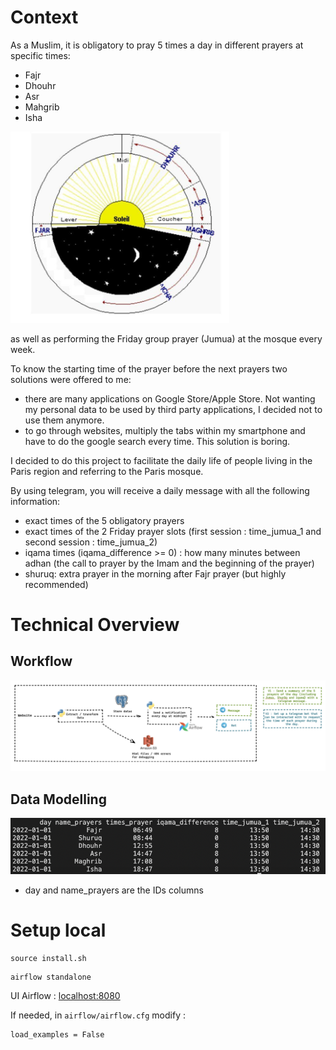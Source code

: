 # Context

As a Muslim, it is obligatory to pray 5 times a day in different prayers at specific times:

- Fajr
- Dhouhr
- Asr
- Mahgrib
- Isha

<img src="images/salats-schema.png" alt="drawing" width="350"/>

as well as performing the Friday group prayer (Jumua) at the mosque every week.

To know the starting time of the prayer before the next prayers two solutions were offered to me:

- there are many applications on Google Store/Apple Store. Not wanting my personal data to be used by third party applications, I decided not to use them anymore.
- to go through websites, multiply the tabs within my smartphone and have to do the google search every time. This solution is boring.

I decided to do this project to facilitate the daily life of people living in the Paris region and referring to the Paris mosque.

By using telegram, you will receive a daily message with all the following information:

- exact times of the 5 obligatory prayers
- exact times of the 2 Friday prayer slots (first session : time_jumua_1 and second session : time_jumua_2)
- iqama times (iqama_difference >= 0) : how many minutes between adhan (the call to prayer by the Imam and the beginning of the prayer)
- shuruq: extra prayer in the morning after Fajr prayer (but highly recommended)

# Technical Overview

## Workflow

![](images/archi.png)

## Data Modelling

![](images/sample_data_modelling.png)

- day and name_prayers are the IDs columns

# Setup local

```
source install.sh
```

```
airflow standalone
```

UI Airflow : [localhost:8080](localhost:8080)

If needed, in `airflow/airflow.cfg` modify :

```
load_examples = False
```